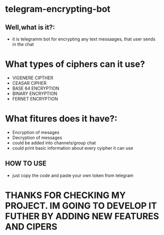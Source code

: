 # telegram-encrypting-bot
## Well,what is it?:
- it is telegramm bot for encrypting any text messaages, that user sends in the chat
# What types of ciphers can it use?
- VIGENERE CIPTHER
- CEASAR CIPHER
- BASE 64 ENCRYPTION
- BINARY ENCRYPTION
- FERNET ENCRYPTION
# What fitures does it have?:
- Encryption of mesages
- Decryption of messages
- could be added into channels/group chat
- could print basic information about every cyipher it can use
## HOW TO USE
- just copy the code and paste your own token from telegram
# THANKS FOR CHECKING MY PROJECT. IM GOING TO DEVELOP IT FUTHER BY ADDING NEW FEATURES AND CIPERS
